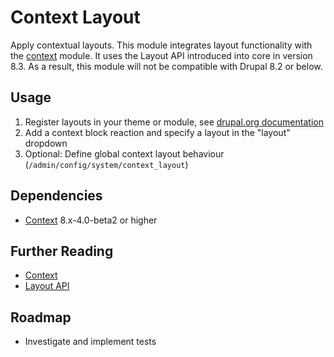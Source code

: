 # Context Layout

Apply contextual layouts. This module integrates layout functionality with the
[context](http://drupal.org/project/context) module. It uses the Layout API
introduced into core in version 8.3. As a result, this module will not be
compatible with Drupal 8.2 or below.

## Usage

1. Register layouts in your theme or module, see [drupal.org documentation](https://www.drupal.org/docs/8/api/layout-api/how-to-register-layouts)
2. Add a context block reaction and specify a layout in the "layout" dropdown
3. Optional: Define global context layout behaviour (`/admin/config/system/context_layout`)

## Dependencies

* [Context](http://drupal.org/project/context) 8.x-4.0-beta2 or higher

## Further Reading

* [Context](http://drupal.org/project/context)
* [Layout API](https://www.drupal.org/docs/8/api/layout-api)

## Roadmap

* Investigate and implement tests

